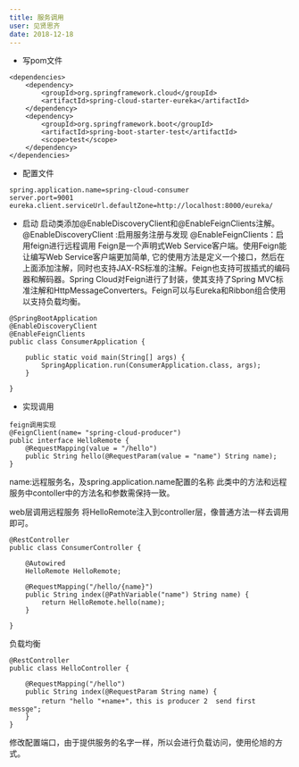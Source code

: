 ```yaml
---
title: 服务调用
user: 见贤思齐
date: 2018-12-18
---
```

- 写pom文件
```
<dependencies>
	<dependency>
		<groupId>org.springframework.cloud</groupId>
		<artifactId>spring-cloud-starter-eureka</artifactId>
	</dependency>
	<dependency>
		<groupId>org.springframework.boot</groupId>
		<artifactId>spring-boot-starter-test</artifactId>
		<scope>test</scope>
	</dependency>
</dependencies>
```
- 配置文件
```
spring.application.name=spring-cloud-consumer
server.port=9001
eureka.client.serviceUrl.defaultZone=http://localhost:8000/eureka/
```
- 启动
启动类添加@EnableDiscoveryClient和@EnableFeignClients注解。
@EnableDiscoveryClient :启用服务注册与发现
@EnableFeignClients：启用feign进行远程调用
Feign是一个声明式Web Service客户端。使用Feign能让编写Web Service客户端更加简单, 它的使用方法是定义一个接口，然后在上面添加注解，同时也支持JAX-RS标准的注解。Feign也支持可拔插式的编码器和解码器。Spring Cloud对Feign进行了封装，使其支持了Spring MVC标准注解和HttpMessageConverters。Feign可以与Eureka和Ribbon组合使用以支持负载均衡。
```
@SpringBootApplication
@EnableDiscoveryClient
@EnableFeignClients
public class ConsumerApplication {

	public static void main(String[] args) {
		SpringApplication.run(ConsumerApplication.class, args);
	}

}
```
- 实现调用
```
feign调用实现
@FeignClient(name= "spring-cloud-producer")
public interface HelloRemote {
    @RequestMapping(value = "/hello")
    public String hello(@RequestParam(value = "name") String name);
}
```
name:远程服务名，及spring.application.name配置的名称
此类中的方法和远程服务中contoller中的方法名和参数需保持一致。

web层调用远程服务
将HelloRemote注入到controller层，像普通方法一样去调用即可。
```
@RestController
public class ConsumerController {

    @Autowired
    HelloRemote HelloRemote;
	
    @RequestMapping("/hello/{name}")
    public String index(@PathVariable("name") String name) {
        return HelloRemote.hello(name);
    }

}
```
负载均衡
```
@RestController
public class HelloController {
	
    @RequestMapping("/hello")
    public String index(@RequestParam String name) {
        return "hello "+name+"，this is producer 2  send first messge";
    }
}
```
修改配置端口，由于提供服务的名字一样，所以会进行负载访问，使用伦旭的方式。